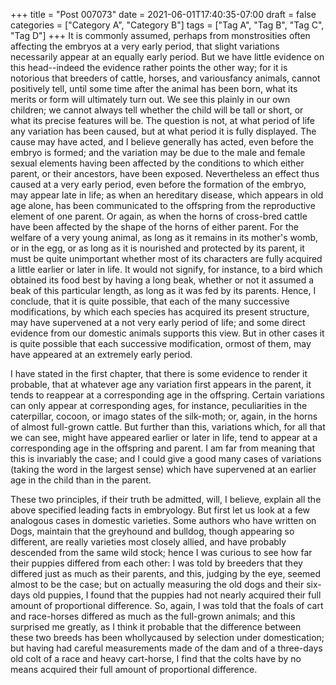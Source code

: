 +++
title = "Post 007073"
date = 2021-06-01T17:40:35-07:00
draft = false
categories = ["Category A", "Category B"]
tags = ["Tag A", "Tag B", "Tag C", "Tag D"]
+++
It is commonly assumed, perhaps from monstrosities often affecting the embryos at a very early period, that slight variations necessarily appear at an equally early period. But we have little evidence on this head--indeed the evidence rather points the other way; for it is notorious that breeders of cattle, horses, and variousfancy animals, cannot positively tell, until some time after the animal has been born, what its merits or form will ultimately turn out. We see this plainly in our own children; we cannot always tell whether the child will be tall or short, or what its precise features will be. The question is not, at what period of life any variation has been caused, but at what period it is fully displayed. The cause may have acted, and I believe generally has acted, even before the embryo is formed; and the variation may be due to the male and female sexual elements having been affected by the conditions to which either parent, or their ancestors, have been exposed. Nevertheless an effect thus caused at a very early period, even before the formation of the embryo, may appear late in life; as when an hereditary disease, which appears in old age alone, has been communicated to the offspring from the reproductive element of one parent. Or again, as when the horns of cross-bred cattle have been affected by the shape of the horns of either parent. For the welfare of a very young animal, as long as it remains in its mother's womb, or in the egg, or as long as it is nourished and protected by its parent, it must be quite unimportant whether most of its characters are fully acquired a little earlier or later in life. It would not signify, for instance, to a bird which obtained its food best by having a long beak, whether or not it assumed a beak of this particular length, as long as it was fed by its parents. Hence, I conclude, that it is quite possible, that each of the many successive modifications, by which each species has acquired its present structure, may have supervened at a not very early period of life; and some direct evidence from our domestic animals supports this view. But in other cases it is quite possible that each successive modification, ormost of them, may have appeared at an extremely early period.

I have stated in the first chapter, that there is some evidence to render it probable, that at whatever age any variation first appears in the parent, it tends to reappear at a corresponding age in the offspring. Certain variations can only appear at corresponding ages, for instance, peculiarities in the caterpillar, cocoon, or imago states of the silk-moth; or, again, in the horns of almost full-grown cattle. But further than this, variations which, for all that we can see, might have appeared earlier or later in life, tend to appear at a corresponding age in the offspring and parent. I am far from meaning that this is invariably the case; and I could give a good many cases of variations (taking the word in the largest sense) which have supervened at an earlier age in the child than in the parent.

These two principles, if their truth be admitted, will, I believe, explain all the above specified leading facts in embryology. But first let us look at a few analogous cases in domestic varieties. Some authors who have written on Dogs, maintain that the greyhound and bulldog, though appearing so different, are really varieties most closely allied, and have probably descended from the same wild stock; hence I was curious to see how far their puppies differed from each other: I was told by breeders that they differed just as much as their parents, and this, judging by the eye, seemed almost to be the case; but on actually measuring the old dogs and their six-days old puppies, I found that the puppies had not nearly acquired their full amount of proportional difference. So, again, I was told that the foals of cart and race-horses differed as much as the full-grown animals; and this surprised me greatly, as I think it probable that the difference between these two breeds has been whollycaused by selection under domestication; but having had careful measurements made of the dam and of a three-days old colt of a race and heavy cart-horse, I find that the colts have by no means acquired their full amount of proportional difference.
